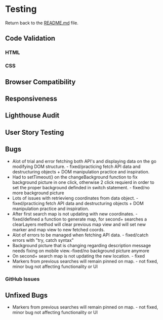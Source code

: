 # Testing

Return back to the [README.md](README.md) file.


## Code Validation


### HTML



### CSS


## Browser Compatibility

## Responsiveness



## Lighthouse Audit


## User Story Testing


## Bugs


- Alot of trial and error fetching both API's and displaying data on the go modifying DOM structure. - fixed/practicing fetch API data and destructuring objects + DOM manipulation practice and inspiration.
- Had to setTimeout() on the changeBackground function to fix background picture in one click, otherwise 2 click requierd in order to set the proper background definded in switch statement. - fixed/no more background picture
- Lots of issues with retrievieng coordinates from data object. - fixed/practicing fetch API data and destructuring objects + DOM manipulation practice and inspiration.
- After first search map is not updating with new coordinates. - fixed/defined a function to generate map, for second+ searches a clearLayers method will clear previous map view and will set new marker and map view to new fetched coords.
- Alot of errors to be managed when fetching API data. - fixed/catch errors with "try, catch syntax"
- Background picture that is changing regarding description message needs fixing on mobile view.-fixed/no background picture anymore
- On second+ search map is not updating the new location. - fixed
- Markers from previous searches will remain pinned on map. - not fixed, minor bug not affecting functionality or UI



### GitHub **Issues**



## Unfixed Bugs

- Markers from previous searches will remain pinned on map. - not fixed, minor bug not affecting functionality or UI
